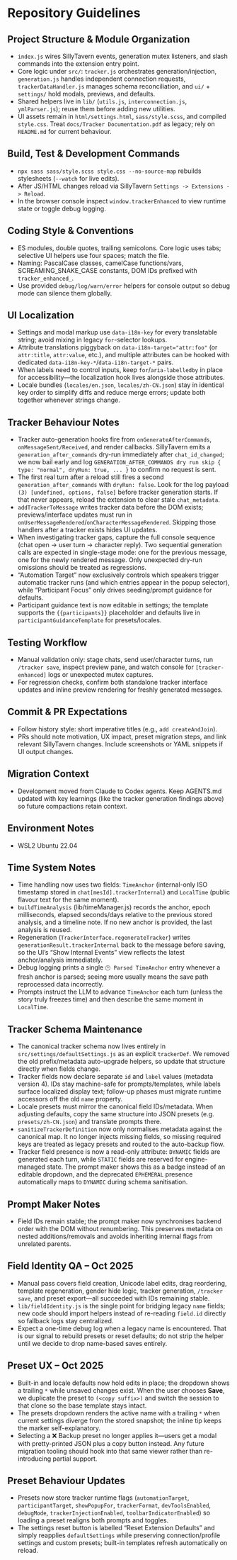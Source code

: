 # Repository Guidelines

## Project Structure & Module Organization
- `index.js` wires SillyTavern events, generation mutex listeners, and slash commands into the extension entry point.
- Core logic under `src/`: `tracker.js` orchestrates generation/injection, `generation.js` handles independent connection requests, `trackerDataHandler.js` manages schema reconciliation, and `ui/` + `settings/` hold modals, previews, and defaults.
- Shared helpers live in `lib/` (`utils.js`, `interconnection.js`, `ymlParser.js`); reuse them before adding new utilities.
- UI assets remain in `html/settings.html`, `sass/style.scss`, and compiled `style.css`. Treat `docs/Tracker Documentation.pdf` as legacy; rely on `README.md` for current behaviour.

## Build, Test & Development Commands
- `npx sass sass/style.scss style.css --no-source-map` rebuilds stylesheets (`--watch` for live edits).
- After JS/HTML changes reload via SillyTavern `Settings -> Extensions -> Reload`.
- In the browser console inspect `window.trackerEnhanced` to view runtime state or toggle debug logging.

## Coding Style & Conventions
- ES modules, double quotes, trailing semicolons. Core logic uses tabs; selective UI helpers use four spaces; match the file.
- Naming: PascalCase classes, camelCase functions/vars, SCREAMING_SNAKE_CASE constants, DOM IDs prefixed with `tracker_enhanced_`.
- Use provided `debug/log/warn/error` helpers for console output so debug mode can silence them globally.

## UI Localization
- Settings and modal markup use `data-i18n-key` for every translatable string; avoid mixing in legacy `for`-selector lookups.
- Attribute translations piggyback on `data-i18n-target="attr:foo"` (or `attr:title`, `attr:value`, etc.), and multiple attributes can be hooked with dedicated `data-i18n-key-*`/`data-i18n-target-*` pairs.
- When labels need to control inputs, keep `for`/`aria-labelledby` in place for accessibility—the localization hook lives alongside those attributes.
- Locale bundles (`locales/en.json`, `locales/zh-CN.json`) stay in identical key order to simplify diffs and reduce merge errors; update both together whenever strings change.

## Tracker Behaviour Notes
- Tracker auto-generation hooks fire from `onGenerateAfterCommands`, `onMessageSent/Received`, and render callbacks. SillyTavern emits a `generation_after_commands` dry-run immediately after `chat_id_changed`; we now bail early and log `GENERATION_AFTER_COMMANDS dry run skip { type: "normal", dryRun: true, ... }` to confirm no request is sent.
- The first real turn after a reload still fires a second `generation_after_commands` with `dryRun: false`. Look for the log payload `(3) [undefined, options, false]` before tracker generation starts. If that never appears, reload the extension to clear stale `chat_metadata`.
- `addTrackerToMessage` writes tracker data before the DOM exists; previews/interface updates must run in `onUserMessageRendered`/`onCharacterMessageRendered`. Skipping those handlers after a tracker exists hides UI updates.
- When investigating tracker gaps, capture the full console sequence (chat open -> user turn -> character reply). Two sequential generation calls are expected in single-stage mode: one for the previous message, one for the newly rendered message. Only unexpected dry-run omissions should be treated as regressions.
- “Automation Target” now exclusively controls which speakers trigger automatic tracker runs (and which entries appear in the popup selector), while “Participant Focus” only drives seeding/prompt guidance for defaults.
- Participant guidance text is now editable in settings; the template supports the `{{participants}}` placeholder and defaults live in `participantGuidanceTemplate` for presets/locales.

## Testing Workflow
- Manual validation only: stage chats, send user/character turns, run `/tracker save`, inspect preview pane, and watch console for `[tracker-enhanced]` logs or unexpected mutex captures.
- For regression checks, confirm both standalone tracker interface updates and inline preview rendering for freshly generated messages.

## Commit & PR Expectations
- Follow history style: short imperative titles (e.g., `add createAndJoin`).
- PRs should note motivation, UX impact, preset migration steps, and link relevant SillyTavern changes. Include screenshots or YAML snippets if UI output changes.

## Migration Context
- Development moved from Claude to Codex agents. Keep AGENTS.md updated with key learnings (like the tracker generation findings above) so future compactions retain context.

## Environment Notes
- WSL2 Ubuntu 22.04

## Time System Notes
- Time handling now uses two fields: `TimeAnchor` (internal-only ISO timestamp stored in `chat[mesId].trackerInternal`) and `LocalTime` (public flavour text for the same moment).
- `buildTimeAnalysis` (lib/timeManager.js) records the anchor, epoch milliseconds, elapsed seconds/days relative to the previous stored analysis, and a timeline note. If no new anchor is provided, the last analysis is reused.
- Regeneration (`TrackerInterface.regenerateTracker`) writes `generationResult.trackerInternal` back to the message before saving, so the UI’s “Show Internal Events” view reflects the latest anchor/analysis immediately.
- Debug logging prints a single `🕒 Parsed TimeAnchor` entry whenever a fresh anchor is parsed; seeing more usually means the save path reprocessed data incorrectly.
- Prompts instruct the LLM to advance `TimeAnchor` each turn (unless the story truly freezes time) and then describe the same moment in `LocalTime`.

## Tracker Schema Maintenance
- The canonical tracker schema now lives entirely in `src/settings/defaultSettings.js` as an explicit `trackerDef`. We removed the old prefix/metadata auto-upgrade helpers, so update that structure directly when fields change.
- Tracker fields now declare separate `id` and `label` values (metadata version 4). IDs stay machine-safe for prompts/templates, while labels surface localized display text; follow-up phases must migrate runtime accessors off the old `name` property.
- Locale presets must mirror the canonical field IDs/metadata. When adjusting defaults, copy the same structure into JSON presets (e.g. `presets/zh-CN.json`) and translate prompts there.
- `sanitizeTrackerDefinition` now only normalises metadata against the canonical map. It no longer injects missing fields, so missing required keys are treated as legacy presets and routed to the auto-backup flow.
- Tracker field presence is now a read-only attribute: `DYNAMIC` fields are generated each turn, while `STATIC` fields are reserved for engine-managed state. The prompt maker shows this as a badge instead of an editable dropdown, and the deprecated `EPHEMERAL` presence automatically maps to `DYNAMIC` during schema sanitisation.

## Prompt Maker Notes
- Field IDs remain stable; the prompt maker now synchronises backend order with the DOM without renumbering. This preserves metadata on nested additions/removals and avoids inheriting internal flags from unrelated parents.

## Field Identity QA – Oct 2025
- Manual pass covers field creation, Unicode label edits, drag reordering, template regeneration, gender hide logic, tracker generation, `/tracker save`, and preset export—all succeeded with IDs remaining stable.
- `lib/fieldIdentity.js` is the single point for bridging legacy `name` fields; new code should import helpers instead of re-reading `field.id` directly so fallback logs stay centralized.
- Expect a one-time debug log when a legacy name is encountered. That is our signal to rebuild presets or reset defaults; do not strip the helper until we decide to drop name-based saves entirely.

## Preset UX – Oct 2025
- Built-in and locale defaults now hold edits in place; the dropdown shows a trailing `*` while unsaved changes exist. When the user chooses **Save**, we duplicate the preset to `(<copy suffix>)` and switch the session to that clone so the base template stays intact.
- The presets dropdown renders the active name with a trailing `*` when current settings diverge from the stored snapshot; the inline tip keeps the marker self-explanatory.
- Selecting a ❌ Backup preset no longer applies it—users get a modal with pretty-printed JSON plus a copy button instead. Any future migration tooling should hook into that same viewer rather than re-introducing partial support.

## Preset Behaviour Updates
 - Presets now store tracker runtime flags (`automationTarget`, `participantTarget`, `showPopupFor`, `trackerFormat`, `devToolsEnabled`, `debugMode`, `trackerInjectionEnabled`, `toolbarIndicatorEnabled`) so loading a preset realigns both prompts and toggles.
- The settings reset button is labelled “Reset Extension Defaults” and simply reapplies `defaultSettings` while preserving connection/profile settings and custom presets; built-in templates refresh automatically on reload.

